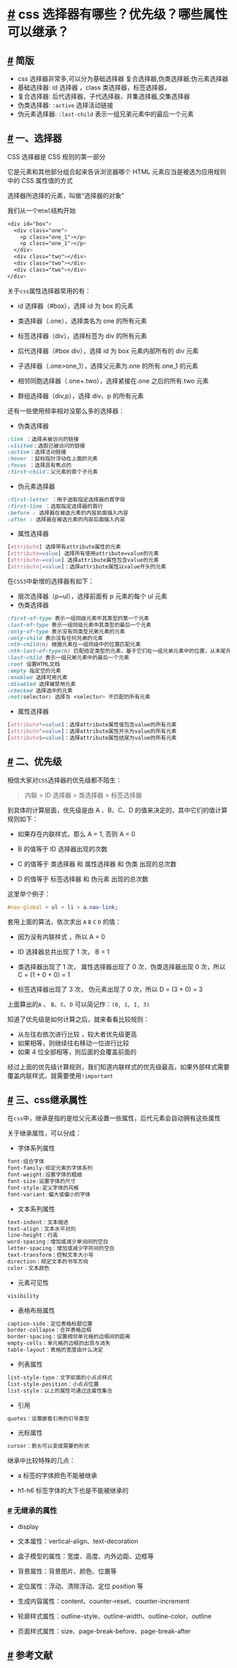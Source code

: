 # [#](#) css 选择器有哪些？优先级？哪些属性可以继承？

## [#](#) 简版

+   css 选择器非常多,可以分为基础选择器 复合选择器,伪类选择器;伪元素选择器
+   基础选择器: id 选择器 ，class 类选择器，标签选择器，
+   复合选择器: 后代选择器，子代选择器，并集选择器,交集选择器
+   伪类选择器: `:active` 选择活动链接
+   伪元素选择器: `:last-child` 表示一组兄弟元素中的最后一个元素

## [#](#) 一、选择器

CSS 选择器是 CSS 规则的第一部分

它是元素和其他部分组合起来告诉浏览器哪个 HTML 元素应当是被选为应用规则中的 CSS 属性值的方式

选择器所选择的元素，叫做“选择器的对象”

我们从一个`Html`结构开始

```css
<div id="box">
  <div class="one">
    <p class="one_1"></p>
    <p class="one_1"></p>
  </div>
  <div class="two"></div>
  <div class="two"></div>
  <div class="two"></div>
</div>
```

关于`css`属性选择器常用的有：

+   id 选择器（#box），选择 id 为 box 的元素
    
+   类选择器（.one），选择类名为 one 的所有元素
    
+   标签选择器（div），选择标签为 div 的所有元素
    
+   后代选择器（#box div），选择 id 为 box 元素内部所有的 div 元素
    
+   子选择器（.one>one\_1），选择父元素为.one 的所有.one\_1 的元素
    
+   相邻同胞选择器（.one+.two），选择紧接在.one 之后的所有.two 元素
    
+   群组选择器（div,p），选择 div、p 的所有元素
    

还有一些使用频率相对没那么多的选择器：

+   伪类选择器

```css
:link ：选择未被访问的链接
:visited：选取已被访问的链接
:active：选择活动链接
:hover ：鼠标指针浮动在上面的元素
:focus ：选择具有焦点的
:first-child：父元素的首个子元素
```

+   伪元素选择器

```css
:first-letter ：用于选取指定选择器的首字母
:first-line ：选取指定选择器的首行
:before : 选择器在被选元素的内容前面插入内容
:after : 选择器在被选元素的内容后面插入内容
```

+   属性选择器

```css
[attribute] 选择带有attribute属性的元素
[attribute=value] 选择所有使用attribute=value的元素
[attribute~=value] 选择attribute属性包含value的元素
[attribute|=value]：选择attribute属性以value开头的元素
```

在`CSS3`中新增的选择器有如下：

+   层次选择器（p~ul），选择前面有 p 元素的每个 ul 元素
+   伪类选择器

```css
:first-of-type 表示一组同级元素中其类型的第一个元素
:last-of-type 表示一组同级元素中其类型的最后一个元素
:only-of-type 表示没有同类型兄弟元素的元素
:only-child 表示没有任何兄弟的元素
:nth-child(n) 根据元素在一组同级中的位置匹配元素
:nth-last-of-type(n) 匹配给定类型的元素，基于它们在一组兄弟元素中的位置，从末尾开始计数
:last-child 表示一组兄弟元素中的最后一个元素
:root 设置HTML文档
:empty 指定空的元素
:enabled 选择可用元素
:disabled 选择被禁用元素
:checked 选择选中的元素
:not(selector) 选择与 <selector> 不匹配的所有元素
```

+   属性选择器

```css
[attribute*=value]：选择attribute属性值包含value的所有元素
[attribute^=value]：选择attribute属性开头为value的所有元素
[attribute$=value]：选择attribute属性结尾为value的所有元素
```

## [#](#) 二、优先级

相信大家对`CSS`选择器的优先级都不陌生：

> 内联 > ID 选择器 > 类选择器 > 标签选择器

到具体的计算层⾯，优先级是由 A 、B、C、D 的值来决定的，其中它们的值计算规则如下：

+   如果存在内联样式，那么 A = 1, 否则 A = 0
    
+   B 的值等于 ID 选择器出现的次数
    
+   C 的值等于 类选择器 和 属性选择器 和 伪类 出现的总次数
    
+   D 的值等于 标签选择器 和 伪元素 出现的总次数
    

这里举个例子：

```css
#nav-global > ul > li > a.nav-link;
```


套用上面的算法，依次求出 `A` `B` `C` `D` 的值：

+   因为没有内联样式 ，所以 A = 0
    
+   ID 选择器总共出现了 1 次， B = 1
    
+   类选择器出现了 1 次， 属性选择器出现了 0 次，伪类选择器出现 0 次，所以 C = (1 + 0 + 0) = 1
    
+   标签选择器出现了 3 次， 伪元素出现了 0 次，所以 D = (3 + 0) = 3


上面算出的`A` 、 `B`、`C`、`D` 可以简记作：`(0, 1, 1, 3)`

知道了优先级是如何计算之后，就来看看比较规则：

+   从左往右依次进行比较 ，较大者优先级更高
+   如果相等，则继续往右移动一位进行比较
+   如果 4 位全部相等，则后面的会覆盖前面的

经过上面的优先级计算规则，我们知道内联样式的优先级最高，如果外部样式需要覆盖内联样式，就需要使用`!important`

## [#](#) 三、css继承属性

在`css`中，继承是指的是给父元素设置一些属性，后代元素会自动拥有这些属性

关于继承属性，可以分成：

+   字体系列属性

```css
font:组合字体
font-family:规定元素的字体系列
font-weight:设置字体的粗细
font-size:设置字体的尺寸
font-style:定义字体的风格
font-variant:偏大或偏小的字体
```

+   文本系列属性

```css
text-indent：文本缩进
text-align：文本水平对刘
line-height：行高
word-spacing：增加或减少单词间的空白
letter-spacing：增加或减少字符间的空白
text-transform：控制文本大小写
direction：规定文本的书写方向
color：文本颜色
```

+   元素可见性

```css
visibility
```

+   表格布局属性

```css
caption-side：定位表格标题位置
border-collapse：合并表格边框
border-spacing：设置相邻单元格的边框间的距离
empty-cells：单元格的边框的出现与消失
table-layout：表格的宽度由什么决定
```

+   列表属性

```css
list-style-type：文字前面的小点点样式
list-style-position：小点点位置
list-style：以上的属性可通过这属性集合
```

+   引用

```css
quotes：设置嵌套引用的引号类型
```

+   光标属性

```css
cursor：箭头可以变成需要的形状
```


继承中比较特殊的几点：

+   a 标签的字体颜色不能被继承
    
+   h1-h6 标签字体的大下也是不能被继承的
    

### [#](#) 无继承的属性

+   display
    
+   文本属性：vertical-align、text-decoration
    
+   盒子模型的属性：宽度、高度、内外边距、边框等
    
+   背景属性：背景图片、颜色、位置等
    
+   定位属性：浮动、清除浮动、定位 position 等
    
+   生成内容属性：content、counter-reset、counter-increment
    
+   轮廓样式属性：outline-style、outline-width、outline-color、outline
    
+   页面样式属性：size、page-break-before、page-break-after
    

## [#](#) 参考文献
